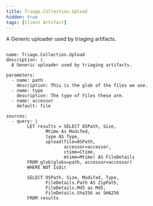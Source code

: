 ```yaml
---
title: Triage.Collection.Upload
hidden: true
tags: [Client Artifact]
---
```


A Generic uploader used by triaging artifacts.


<pre><code class="language-yaml">
name: Triage.Collection.Upload
description: |
  A Generic uploader used by triaging artifacts.

parameters:
  - name: path
    description: This is the glob of the files we use.
  - name: type
    description: The type of files these are.
  - name: accessor
    default: file

sources:
  - query: |
        LET results = SELECT OSPath, Size,
               Mtime As Modifed,
               type AS Type,
               upload(file=OSPath,
                      accessor=accessor,
                      ctime=Ctime,
                      mtime=Mtime) AS FileDetails
        FROM glob(globs=path, accessor=accessor)
        WHERE NOT IsDir

        SELECT OSPath, Size, Modifed, Type,
               FileDetails.Path AS ZipPath,
               FileDetails.Md5 as Md5,
               FileDetails.Sha256 as SHA256
        FROM results

</code></pre>


